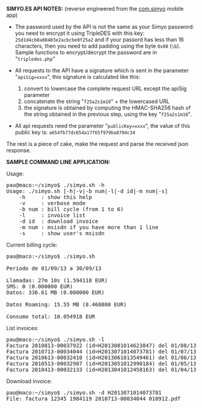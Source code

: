 <b>SIMYO.ES API NOTES:</b>
(reverse engineered from the <a href="https://play.google.com/store/apps/details?id=com.simyo">com.simyo</a> mobile app)

- The password used by the API is not the same as your Simyo password:
you need to encrypt it using TripleDES with this key: 
`25d1d4cb0a08403e2acbcbe0f25a2` and if your passord has less than 16
characters, then you need to add padding using the byte `0x08` (`\b`).
Sample functions to encrypt/decrypt the password are in "`tripledes.php`"

- All requests to the API have a signature which is sent in the parameter
"`apiSig=xxxx`", this signature is calculated like this:
  1. convert to lowercase the complete request URL except the apiSig
parameter 
  2. concatenate the string "`f25a2s1m10`" + the lowercased URL
  3. the signature is obtained by computing the HMAC-SHA256 hash of the
string obtained in the previous step, using the key "`f25a2s1m10`".

- All api requests need the parameter "`publicKey=xxxx`", the value of
this public key is: `a654fb77dc654a17f65f979ba8794c34`

The rest is a piece of cake, make the request and parse the received
json response.

<b>SAMPLE COMMAND LINE APPLICATION:</b>

Usage:
<pre>
pau@maco:~/simyo$ ./simyo.sh -h
Usage: ./simyo.sh [-h|-v|-b num|-l|-d id|-m num|-s]
    -h     : show this help
    -v     : verbose mode
    -b num : bill cycle (from 1 to 6)
    -l     : invoice list
    -d id  : download invoice
    -m num : msisdn if you have more than 1 line
    -s     : show user's msisdn
</pre>

Current billing cycle:
<pre>
pau@maco:~/simyo$ ./simyo.sh

Periodo de 01/09/13 a 30/09/13

Llamadas: 27m 10s (1.594118 EUR)
SMS: 0 (0.000000 EUR)
Datos: 336.61 MB (0.000000 EUR)

Datos Roaming: 15.55 MB (8.460800 EUR)

Consumo total: 10.054918 EUR
</pre>

List invoices:
<pre>
pau@maco:~/simyo$ ./simyo.sh -l
Factura 2010813-00037922 (id=H2013081014623847) del 01/08/13 al 31/08/13
Factura 2010713-00034044 (id=H2013071014073781) del 01/07/13 al 31/07/13
Factura 2010613-00032410 (id=H2013061013549461) del 01/06/13 al 30/06/13
Factura 2010513-00032987 (id=H2013051012990184) del 01/05/13 al 31/05/13
Factura 2010413-00032133 (id=H2013041012458163) del 01/04/13 al 30/04/13
</pre>

Download invoice:
<pre>
pau@maco:~/simyo$ ./simyo.sh -d H2013071014073781
File: factura_12345_1984119_2010713-00034044_010912.pdf
</pre>

